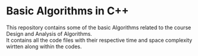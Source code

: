 # Basic Algorithms in C++

This repository contains some of the basic Algorithms related to the course Design and Analysis of Algorithms.   
It contains all the code files with their respective time and space complexity wirtten along within the codes.

